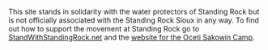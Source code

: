 This site stands in solidarity with the water protectors of Standing Rock but is
not officially associated with the Standing Rock Sioux in any way. To find out
how to support the movement at Standing Rock go to
[StandWithStandingRock.net](http://StandWithStandingRock.net/) and the
[website for the Oceti Sakowin Camp](http://www.ocetisakowincamp.org/).
